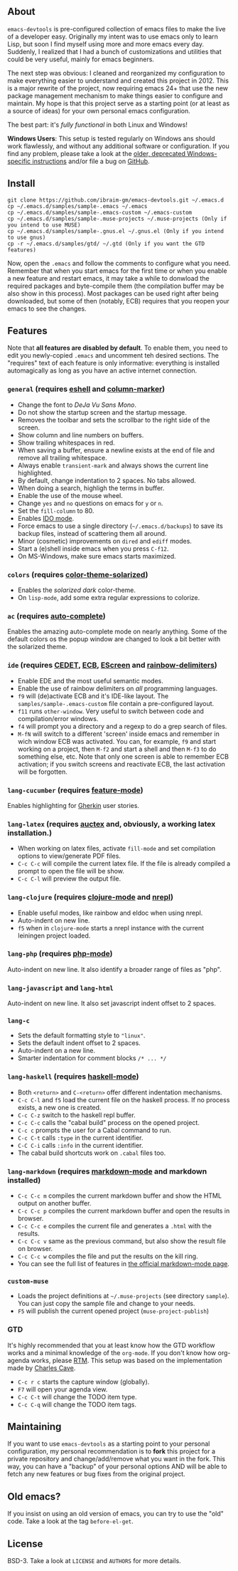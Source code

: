 ## About

`emacs-devtools` is pre-configured collection of emacs files to make the live of
a developer easy.  Originally my intent was to use emacs only to learn Lisp, but
soon I find myself using more and more emacs every day. Suddenly, I
realized that I had a bunch of customizations and utilities that could be very
useful, mainly for emacs beginners.

The next step was obvious: I cleaned and reorganized my configuration to make
everything easier to understand and created this project in 2012. This is a
major rewrite of the project, now requiring emacs 24+ that use the new package
management mechanism to make things easier to configure and maintain. My hope is
that this project serve as a starting point (or at least as a source of ideas)
for your own personal emacs configuration.

The best part: it's *fully functional* in both Linux and Windows!

**Windows Users**: This setup is tested regularly on Windows ans should work
flawlessly, and without any additional software or configuration. If you find any
problem, please take a look at the
[older, deprecated Windows-specific instructions](https://github.com/ibraim-gm/emacs-devtools/blob/master/OLD_WINDOWS.md)
and/or file a bug on [GitHub](https://github.com/ibraim-gm/emacs-devtools).

## Install

    git clone https://github.com/ibraim-gm/emacs-devtools.git ~/.emacs.d
    cp ~/.emacs.d/samples/sample-.emacs ~/.emacs
    cp ~/.emacs.d/samples/sample-.emacs-custom ~/.emacs-custom
    cp ~/.emacs.d/samples/sample-.muse-projects ~/.muse-projects (Only if you intend to use MUSE)
    cp ~/.emacs.d/samples/sample-.gnus.el ~/.gnus.el (Only if you intend to use gnus)
    cp -r ~/.emacs.d/samples/gtd/ ~/.gtd (Only if you want the GTD features)

Now, open the `.emacs` and follow the comments to configure what you
need. Remember that when you start emacs for the first time or when you enable a
new feature and restart emacs, it may take a while to donwload the required
packages and byte-compile them (the compilation buffer may be also show in this
process). Most packages can be used right after being downloaded, but some of
then (notably, ECB) requires that you reopen your emacs to see the changes.

## Features

Note that **all features are disabled by default**. To enable them, you need to
edit you newly-copied `.emacs` and uncomment teh desired sections.  The
"requires" text of each feature is only informative: everything is installed
automagically as long as you have an active internet connection.

### `general` (requires [eshell](http://www.gnu.org/software/emacs/manual/html_node/eshell) and [column-marker](http://emacswiki.org/emacs/column-marker.el))

*    Change the font to *DeJa Vu Sans Mono*.
*    Do not show the startup screen and the startup message.
*    Removes the toolbar and sets the scrollbar to the right side of the screen.
*    Show column and line numbers on buffers.
*    Show trailing whitespaces in red.
*    When saving a buffer, ensure a newline exists at the end of file and remove all trailing whitespace.
*    Always enable `transient-mark` and always shows the current line highlighted.
*    By default, change indentation to 2 spaces. No tabs allowed.
*    When doing a search, highligh the terms in buffer.
*    Enable the use of the mouse wheel.
*    Change `yes` and `no` questions on emacs for `y` or `n`.
*    Set the `fill-column` to 80.
*    Enables [IDO mode](http://emacswiki.org/emacs/InteractivelyDoThings).
*    Force emacs to use a single directory (`~/.emacs.d/backups`) to save its backup files, instead of scattering them all around.
*    Minor (cosmetic) improvements on `dired` and `ediff` modes.
*    Start a (e)shell inside emacs when you press `C-f12`.
*    On MS-Windows, make sure emacs starts maximized.

### `colors` (requires [color-theme-solarized](https://github.com/sellout/emacs-color-theme-solarized))

*    Enables the *solarized dark* color-theme.
*    On `lisp-mode`, add some extra regular expressions to colorize.

### `ac` (requires [auto-complete](https://github.com/auto-complete/auto-complete))

Enables the amazing auto-complete mode on nearly anything. Some of the default
colors os the popup window are changed to look a bit better with the solarized
theme.

### `ide` (requires [CEDET](http://cedet.sourceforge.net/), [ECB](http://ecb.sourceforge.net/), [EScreen](http://www.emacswiki.org/emacs/EmacsScreen) and [rainbow-delimiters](https://github.com/jlr/rainbow-delimiters))

*    Enable EDE and the most useful semantic modes.
*    Enable the use of rainbow delimiters on *all* programming languages.
*    `f9` will (de)activate ECB and it's IDE-like layout. The `samples/sample-.emacs-custom` file contain a pre-configured layout.
*    `f11` runs `other-window`. Very useful to switch between code and compilation/error windows.
*    `f4` will prompt you a directory and a regexp to do a grep search of files.
*    `M-fN` will switch to a different 'screen' inside emacs and remember in wich window ECB was activated. You can, for example, `f9` and start working on a project,
     then `M-f2` and start a shell and then `M-f3` to do something else, etc. Note that only one screen is able to remember ECB activation; if you switch screens and
     reactivate ECB, the last activation will be forgotten.

### `lang-cucumber` (requires [feature-mode](https://github.com/michaelklishin/cucumber.el))

Enables highlighting for [Gherkin](https://github.com/cucumber/gherkin) user stories.

### `lang-latex` (requires [auctex](http://www.gnu.org/software/auctex/) and, obviously, a working latex installation.)

*    When working on latex files, activate `fill-mode` and set compilation options to view/generate PDF files.
*    `C-c C-c` will compile the current latex file. If the file is already compiled a prompt to open the file will be show.
*    `C-c C-l` will preview the output file.

### `lang-clojure` (requires [clojure-mode](https://github.com/technomancy/clojure-mode) and [nrepl](https://github.com/kingtim/nrepl.el))

*    Enable useful modes, like rainbow and eldoc when using nrepl.
*    Auto-indent on new line.
*    `f5` when in `clojure-mode` starts a nrepl instance with the current leiningen project loaded.

### `lang-php` (requires [php-mode](http://emacswiki.org/emacs/PhpMode))

Auto-indent on new line. It also identify a broader range of files as "php".

### `lang-javascript` and `lang-html`

Auto-indent on new line. It also set javascript indent offset to 2 spaces.

### `lang-c`

*    Sets the default formatting style to `"linux"`.
*    Sets the default indent offset to 2 spaces.
*    Auto-indent on a new line.
*    Smarter indentation for comment blocks `/* ... */`

### `lang-haskell` (requires [haskell-mode](https://github.com/haskell/haskell-mode))

*    Both `<return>` and `C-<return>` offer different indentation mechanisms.
*    `C-c C-l` and `f5` load the current file on the haskell process. If no process exists, a new one is created.
*    `C-c C-z` switch to the haskell repl buffer.
*    `C-c C-c` calls the "cabal build" process on the opened project.
*    `C-c c` prompts the user for a Cabal command to run.
*    `C-c C-t` calls `:type` in the current identifier.
*    `C-C C-i` calls `:info` in the current identifier.
*    The cabal build shortcuts work on `.cabal` files too.

### `lang-markdown` (requires [markdown-mode](http://jblevins.org/projects/markdown-mode/) and markdown installed)

*    `C-c C-c m` compiles the current markdown buffer and show the HTML output on another buffer.
*    `C-c C-c p` compiles the current markdown buffer and open the results in browser.
*    `C-c C-c e` compiles the current file and generates a `.html` with the results.
*    `C-c C-c v` same as the previous command, but also show the result file on browser.
*    `C-c C-c w` compiles the file and put the results on the kill ring.
*    You can see the full list of features in [the official markdown-mode page](http://jblevins.org/projects/markdown-mode/).

### `custom-muse`
*    Loads the project definitions at `~/.muse-projects` (see directory `sample`). You can just copy the sample file and change to your needs.
*    `F5` will publish the current opened project (`muse-project-publish`)

### GTD

It's highly recommended that you at least know how the GTD workflow works and a minimal knowledge of the `org-mode`.
If you don't know how org-agenda works, please [RTM](http://orgmode.org/manual/index.html#Top). This setup was based on the implementation
made by [Charles Cave](http://members.optusnet.com.au/~charles57/GTD/gtd_workflow.html).

*    `C-c r c` starts the capture window (globally).
*    `F7` will open your agenda view.
*    `C-c C-t` will change the TODO item type.
*    `C-c C-q` will change the TODO item tags.

## Maintaining

If you want to use `emacs-devtools` as a starting point to your personal
configuration, my personal recommendation is to **fork** this project for a
private repository and change/add/remove what you want in the fork. This way,
you can have a "backup" of your personal options AND will be able to fetch any
new features or bug fixes from the original project.

## Old emacs?

If you insist on using an old version of emacs, you can try to use the "old" code.
Take a look at the tag `before-el-get`.

## License

BSD-3. Take a look at `LICENSE` and `AUTHORS` for more details.
